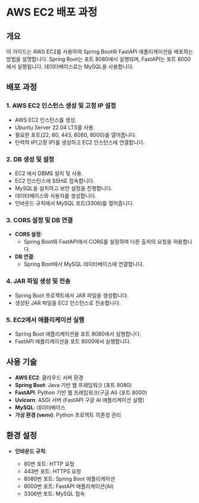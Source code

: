 # AWS EC2 배포 과정

## 개요

이 가이드는 AWS EC2를 사용하여 Spring Boot와 FastAPI 애플리케이션을 배포하는 방법을 설명합니다. Spring Boot는 포트 8080에서 실행되며, FastAPI는 포트 8000에서 실행됩니다. 데이터베이스로는 MySQL을 사용합니다.

## 배포 과정

### 1. AWS EC2 인스턴스 생성 및 고정 IP 설정

* AWS EC2 인스턴스를 생성.
* Ubuntu Server 22.04 LTS를 사용.
* 필요한 포트(22, 80, 443, 8080, 8000)를 열어줍니다.
* 탄력적 IP(고정 IP)를 생성하고 EC2 인스턴스에 연결합니다.

### 2. DB 생성 및 설정
* EC2 에서 DBMS 설치 및 사용.
* EC2 인스턴스에 SSH로 접속합니다.
* MySQL을 설치하고 보안 설정을 진행합니다.
* 데이터베이스와 사용자를 생성합니다.
* 인바운드 규칙에서 MySQL 포트(3306)를 열어줍니다.

### 3. CORS 설정 및 DB 연결

* **CORS 설정**: 
  + Spring Boot와 FastAPI에서 CORS를 설정하여 다른 출처의 요청을 허용합니다.
* **DB 연결**: 
  + Spring Boot에서 MySQL 데이터베이스에 연결합니다.

### 4. JAR 파일 생성 및 전송

* Spring Boot 프로젝트에서 JAR 파일을 생성합니다.
* 생성된 JAR 파일을 EC2 인스턴스로 전송합니다.

### 5. EC2에서 애플리케이션 실행

* Spring Boot 애플리케이션을 포트 8080에서 실행합니다.
* FastAPI 애플리케이션을 포트 8000에서 실행합니다.

## 사용 기술

* **AWS EC2**: 클라우드 서버 환경
* **Spring Boot**: Java 기반 웹 프레임워크 (포트 8080)
* **FastAPI**: Python 기반 웹 프레임워크(구글 AI) (포트 8000)
* **Uvicorn**: ASGI 서버 (FastAPI 구글 AI 애플리케이션 실행)
* **MySQL**: 데이터베이스
* **가상 환경 (venv)**: Python 프로젝트 의존성 관리

## 환경 설정

* **인바운드 규칙**:
  
  + 80번 포트: HTTP 요청
  + 443번 포트: HTTPS 요청
  + 8080번 포트: Spring Boot 애플리케이션
  + 8000번 포트: FastAPI 애플리케이션(AI)
  + 3306번 포트: MySQL 접속

